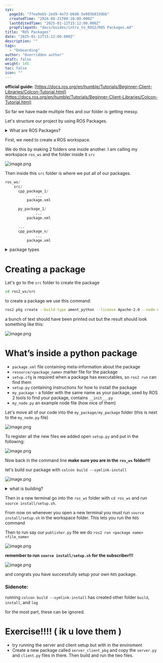 ```yaml
---
sys:
  pageId: "7fea9eb5-2ed9-4e73-b6d6-5e093b833dbb"
  createdTime: "2024-08-21T00:28:00.000Z"
  lastEditedTime: "2025-01-12T15:12:00.000Z"
  propFilepath: "docs/Guides/intro_to_ROS2/ROS Packages.md"
title: "ROS Packages"
date: "2025-01-12T15:12:00.000Z"
description: ""
tags:
  - "Onboarding"
author: "Overridden author"
draft: false
weight: 145
toc: false
icon: ""
---
```


**official guide:** [https://docs.ros.org/en/humble/Tutorials/Beginner-Client-Libraries/Colcon-Tutorial.html](https://docs.ros.org/en/humble/Tutorials/Beginner-Client-Libraries/Colcon-Tutorial.html)

So far we have made multiple files and our folder is getting messy.

Let's structure our project by using ROS Packages.

<details>

<summary>What are ROS Packages?</summary>

ROS Packages are, as the name implies, packages of code that are highly sharable between ROS developers.

They consist of a folder, `package.xml` file, and source code

```python
      cpp_package_1/
		      ... imagine much code files here ..
          package.xml
```

</details>

First, we need to create a ROS workspace.

We do this by making 2 folders one inside another. I am calling my workspace `ros_ws` and the folder inside it `src`

![image.png](https://prod-files-secure.s3.us-west-2.amazonaws.com/d518164a-d88e-44d1-a4ee-3adb3bd8bce0/70706947-fd18-4537-a67b-e12946812d31/image.png?X-Amz-Algorithm=AWS4-HMAC-SHA256&X-Amz-Content-Sha256=UNSIGNED-PAYLOAD&X-Amz-Credential=ASIAZI2LB466QC7PZEQM%2F20250426%2Fus-west-2%2Fs3%2Faws4_request&X-Amz-Date=20250426T170241Z&X-Amz-Expires=3600&X-Amz-Security-Token=IQoJb3JpZ2luX2VjEK%2F%2F%2F%2F%2F%2F%2F%2F%2F%2F%2FwEaCXVzLXdlc3QtMiJHMEUCIQCPDYExR6kHsQJiIhzbvlq9fZYlGSI%2FRu5t8BcYddrzzQIgeE7%2Fms3BPYaHzX7AAy8owKAHwpQlys2jiM355LXjsJUq%2FwMISBAAGgw2Mzc0MjMxODM4MDUiDMRqUvta8Z32K%2Fez%2FCrcA2kgmo5Pz9%2BbJJyEHMFJEHAl5T%2FVJjd97u4org0vKFW4bFCj73FD6LUF1MaBacdrfU9P3HiRz9zsmBjiYk0AiYBfvK9wWSVSjOlBH%2BpvIRcR8%2F1g8zNjVhawoKntmvn2kSYEuAS3NPb%2BzsUeOGxM4euWy571l0UR4jIsQbyIuLsFnLRV1kRztPrmZMe8i7cZeqiZBA2cT6EvQOyuB27hX28Eqecpn2hpDpvUkyBalaB%2BnRmpalhiyWbX97O6ARZKZTtL4u5%2FDMHG69gEx0oO0Th2Qg9iEGAqxYo%2FplW9bL4NJ%2FJTOoxPv4bSUzHPHZC4doSdtG5kziQ0TzcZQnnbTYXqe0J%2B5RRnwbFaXhPSWBadBUUjNpOZOQQJwxdmddH1Z%2FQ%2FIYL7l27KnKJyk27%2Fy2aMIfArCa5LjO4gkMIli4BUXLJ6qmRivNypNnKfBVCXY2iFuGZRyqWFQ2A4BXxd2N%2F15Pf8aosLGTPyU9XA%2BpV0AD0z0ziOZZc1TKSc3zHLk7yuxue6bfETyUL0nkR6c95NW7ZlKEZQ6BbkSqutpHA7KtCE9A4T0%2FKRZQGGyHlb2La1gn6WbYDlGbYj%2FIYSQC05Mn2HUaHEHtX7z%2BM1Bi2FsDRD7gRRyVob3A%2BxMPHms8AGOqUBM3xBSinNydd11LAcHRVhyp4sOc3gr020mGNdCaQEbI4m%2FW5xi6qAW68Swt7%2FCd5def4yDaJSGevBclh6EckyqIvrhtz2kS6PtwOA6woNTW1uzOlvJt7FyiV56G0XY3lPkdVePSf7EUcLLjA8VgG%2FDWte3Zk%2F3iGI4M8T6s1pi93gBiub%2BMpGb6VgsyZNrsOOgJZT7MzNdqtmBea%2FAqQU46cw4bin&X-Amz-Signature=996c94712b3fbcc044398cd18118e2e0210be6331c4d9e2bb3a934c92fa88241&X-Amz-SignedHeaders=host&x-id=GetObject)

Then inside this `src` folder is where we put all of our packages.

```python
ros_ws/
    src/
      cpp_package_1/
		      ...
          package.xml

      py_package_1/
		      ...
          package.xml

      ...
      cpp_package_n/
		      ...
          package.xml

```

<details>

<summary>package types</summary>

packages can be either `C++` or python.

the intern file structure is different for each but for this guide we will stick to creating python packages

</details>

# Creating a package

Let's go to the `src` folder to create the package

```bash
cd ros2_ws/src
```

to create a package we use this command:

```bash
ros2 pkg create --build-type ament_python --license Apache-2.0 --node-name my_node my_package
```

a bunch of text should have been printed out but the result should look something like this:

![image.png](https://prod-files-secure.s3.us-west-2.amazonaws.com/d518164a-d88e-44d1-a4ee-3adb3bd8bce0/e6cf1e3f-8512-4a3e-b131-079f800bf3e8/image.png?X-Amz-Algorithm=AWS4-HMAC-SHA256&X-Amz-Content-Sha256=UNSIGNED-PAYLOAD&X-Amz-Credential=ASIAZI2LB466QC7PZEQM%2F20250426%2Fus-west-2%2Fs3%2Faws4_request&X-Amz-Date=20250426T170241Z&X-Amz-Expires=3600&X-Amz-Security-Token=IQoJb3JpZ2luX2VjEK%2F%2F%2F%2F%2F%2F%2F%2F%2F%2F%2FwEaCXVzLXdlc3QtMiJHMEUCIQCPDYExR6kHsQJiIhzbvlq9fZYlGSI%2FRu5t8BcYddrzzQIgeE7%2Fms3BPYaHzX7AAy8owKAHwpQlys2jiM355LXjsJUq%2FwMISBAAGgw2Mzc0MjMxODM4MDUiDMRqUvta8Z32K%2Fez%2FCrcA2kgmo5Pz9%2BbJJyEHMFJEHAl5T%2FVJjd97u4org0vKFW4bFCj73FD6LUF1MaBacdrfU9P3HiRz9zsmBjiYk0AiYBfvK9wWSVSjOlBH%2BpvIRcR8%2F1g8zNjVhawoKntmvn2kSYEuAS3NPb%2BzsUeOGxM4euWy571l0UR4jIsQbyIuLsFnLRV1kRztPrmZMe8i7cZeqiZBA2cT6EvQOyuB27hX28Eqecpn2hpDpvUkyBalaB%2BnRmpalhiyWbX97O6ARZKZTtL4u5%2FDMHG69gEx0oO0Th2Qg9iEGAqxYo%2FplW9bL4NJ%2FJTOoxPv4bSUzHPHZC4doSdtG5kziQ0TzcZQnnbTYXqe0J%2B5RRnwbFaXhPSWBadBUUjNpOZOQQJwxdmddH1Z%2FQ%2FIYL7l27KnKJyk27%2Fy2aMIfArCa5LjO4gkMIli4BUXLJ6qmRivNypNnKfBVCXY2iFuGZRyqWFQ2A4BXxd2N%2F15Pf8aosLGTPyU9XA%2BpV0AD0z0ziOZZc1TKSc3zHLk7yuxue6bfETyUL0nkR6c95NW7ZlKEZQ6BbkSqutpHA7KtCE9A4T0%2FKRZQGGyHlb2La1gn6WbYDlGbYj%2FIYSQC05Mn2HUaHEHtX7z%2BM1Bi2FsDRD7gRRyVob3A%2BxMPHms8AGOqUBM3xBSinNydd11LAcHRVhyp4sOc3gr020mGNdCaQEbI4m%2FW5xi6qAW68Swt7%2FCd5def4yDaJSGevBclh6EckyqIvrhtz2kS6PtwOA6woNTW1uzOlvJt7FyiV56G0XY3lPkdVePSf7EUcLLjA8VgG%2FDWte3Zk%2F3iGI4M8T6s1pi93gBiub%2BMpGb6VgsyZNrsOOgJZT7MzNdqtmBea%2FAqQU46cw4bin&X-Amz-Signature=7cefc8bbf9d0e88a0a2ad1ef3b9aa2854c14dc9d167552be780b16286b79c325&X-Amz-SignedHeaders=host&x-id=GetObject)

# What’s inside a python package

- `package.xml` file containing meta-information about the package
- `resource/<package_name>` marker file for the package
- `setup.cfg` is required when a package has executables, so `ros2 run` can find them
- `setup.py` containing instructions for how to install the package
- `my_package` - a folder with the same name as your package, used by ROS 2 tools to find your package, contains `__init__.py`
- `my_node.py` an example node file (how nice of them)

Let's move all of our code into the `my_package/my_package` folder (this is next to the `my_node.py` file)

![image.png](https://prod-files-secure.s3.us-west-2.amazonaws.com/d518164a-d88e-44d1-a4ee-3adb3bd8bce0/9ce58f11-0da9-4d3e-b86d-506a9685d378/image.png?X-Amz-Algorithm=AWS4-HMAC-SHA256&X-Amz-Content-Sha256=UNSIGNED-PAYLOAD&X-Amz-Credential=ASIAZI2LB466QC7PZEQM%2F20250426%2Fus-west-2%2Fs3%2Faws4_request&X-Amz-Date=20250426T170241Z&X-Amz-Expires=3600&X-Amz-Security-Token=IQoJb3JpZ2luX2VjEK%2F%2F%2F%2F%2F%2F%2F%2F%2F%2F%2FwEaCXVzLXdlc3QtMiJHMEUCIQCPDYExR6kHsQJiIhzbvlq9fZYlGSI%2FRu5t8BcYddrzzQIgeE7%2Fms3BPYaHzX7AAy8owKAHwpQlys2jiM355LXjsJUq%2FwMISBAAGgw2Mzc0MjMxODM4MDUiDMRqUvta8Z32K%2Fez%2FCrcA2kgmo5Pz9%2BbJJyEHMFJEHAl5T%2FVJjd97u4org0vKFW4bFCj73FD6LUF1MaBacdrfU9P3HiRz9zsmBjiYk0AiYBfvK9wWSVSjOlBH%2BpvIRcR8%2F1g8zNjVhawoKntmvn2kSYEuAS3NPb%2BzsUeOGxM4euWy571l0UR4jIsQbyIuLsFnLRV1kRztPrmZMe8i7cZeqiZBA2cT6EvQOyuB27hX28Eqecpn2hpDpvUkyBalaB%2BnRmpalhiyWbX97O6ARZKZTtL4u5%2FDMHG69gEx0oO0Th2Qg9iEGAqxYo%2FplW9bL4NJ%2FJTOoxPv4bSUzHPHZC4doSdtG5kziQ0TzcZQnnbTYXqe0J%2B5RRnwbFaXhPSWBadBUUjNpOZOQQJwxdmddH1Z%2FQ%2FIYL7l27KnKJyk27%2Fy2aMIfArCa5LjO4gkMIli4BUXLJ6qmRivNypNnKfBVCXY2iFuGZRyqWFQ2A4BXxd2N%2F15Pf8aosLGTPyU9XA%2BpV0AD0z0ziOZZc1TKSc3zHLk7yuxue6bfETyUL0nkR6c95NW7ZlKEZQ6BbkSqutpHA7KtCE9A4T0%2FKRZQGGyHlb2La1gn6WbYDlGbYj%2FIYSQC05Mn2HUaHEHtX7z%2BM1Bi2FsDRD7gRRyVob3A%2BxMPHms8AGOqUBM3xBSinNydd11LAcHRVhyp4sOc3gr020mGNdCaQEbI4m%2FW5xi6qAW68Swt7%2FCd5def4yDaJSGevBclh6EckyqIvrhtz2kS6PtwOA6woNTW1uzOlvJt7FyiV56G0XY3lPkdVePSf7EUcLLjA8VgG%2FDWte3Zk%2F3iGI4M8T6s1pi93gBiub%2BMpGb6VgsyZNrsOOgJZT7MzNdqtmBea%2FAqQU46cw4bin&X-Amz-Signature=622ee9fb7dac418aec32803a8de2742ef08c756c8d849c51a0e8d1cf2fd47d2f&X-Amz-SignedHeaders=host&x-id=GetObject)

To register all the new files we added open `setup.py` and put in the following:

![image.png](https://prod-files-secure.s3.us-west-2.amazonaws.com/d518164a-d88e-44d1-a4ee-3adb3bd8bce0/1cd7c262-4cae-4496-9d75-c178537d24a2/image.png?X-Amz-Algorithm=AWS4-HMAC-SHA256&X-Amz-Content-Sha256=UNSIGNED-PAYLOAD&X-Amz-Credential=ASIAZI2LB466QC7PZEQM%2F20250426%2Fus-west-2%2Fs3%2Faws4_request&X-Amz-Date=20250426T170241Z&X-Amz-Expires=3600&X-Amz-Security-Token=IQoJb3JpZ2luX2VjEK%2F%2F%2F%2F%2F%2F%2F%2F%2F%2F%2FwEaCXVzLXdlc3QtMiJHMEUCIQCPDYExR6kHsQJiIhzbvlq9fZYlGSI%2FRu5t8BcYddrzzQIgeE7%2Fms3BPYaHzX7AAy8owKAHwpQlys2jiM355LXjsJUq%2FwMISBAAGgw2Mzc0MjMxODM4MDUiDMRqUvta8Z32K%2Fez%2FCrcA2kgmo5Pz9%2BbJJyEHMFJEHAl5T%2FVJjd97u4org0vKFW4bFCj73FD6LUF1MaBacdrfU9P3HiRz9zsmBjiYk0AiYBfvK9wWSVSjOlBH%2BpvIRcR8%2F1g8zNjVhawoKntmvn2kSYEuAS3NPb%2BzsUeOGxM4euWy571l0UR4jIsQbyIuLsFnLRV1kRztPrmZMe8i7cZeqiZBA2cT6EvQOyuB27hX28Eqecpn2hpDpvUkyBalaB%2BnRmpalhiyWbX97O6ARZKZTtL4u5%2FDMHG69gEx0oO0Th2Qg9iEGAqxYo%2FplW9bL4NJ%2FJTOoxPv4bSUzHPHZC4doSdtG5kziQ0TzcZQnnbTYXqe0J%2B5RRnwbFaXhPSWBadBUUjNpOZOQQJwxdmddH1Z%2FQ%2FIYL7l27KnKJyk27%2Fy2aMIfArCa5LjO4gkMIli4BUXLJ6qmRivNypNnKfBVCXY2iFuGZRyqWFQ2A4BXxd2N%2F15Pf8aosLGTPyU9XA%2BpV0AD0z0ziOZZc1TKSc3zHLk7yuxue6bfETyUL0nkR6c95NW7ZlKEZQ6BbkSqutpHA7KtCE9A4T0%2FKRZQGGyHlb2La1gn6WbYDlGbYj%2FIYSQC05Mn2HUaHEHtX7z%2BM1Bi2FsDRD7gRRyVob3A%2BxMPHms8AGOqUBM3xBSinNydd11LAcHRVhyp4sOc3gr020mGNdCaQEbI4m%2FW5xi6qAW68Swt7%2FCd5def4yDaJSGevBclh6EckyqIvrhtz2kS6PtwOA6woNTW1uzOlvJt7FyiV56G0XY3lPkdVePSf7EUcLLjA8VgG%2FDWte3Zk%2F3iGI4M8T6s1pi93gBiub%2BMpGb6VgsyZNrsOOgJZT7MzNdqtmBea%2FAqQU46cw4bin&X-Amz-Signature=3d31e234c169519c7f8b5abc5b5943dd58868911a60100bcc812c1bed10e274e&X-Amz-SignedHeaders=host&x-id=GetObject)

Now back in the command line **make sure you are in the** **`ros_ws`** **folder!!!**

let's build our package with `colcon build --symlink-install`

![image.png](https://prod-files-secure.s3.us-west-2.amazonaws.com/d518164a-d88e-44d1-a4ee-3adb3bd8bce0/2f2a0d27-b173-48fd-b189-5f5c0ce65619/image.png?X-Amz-Algorithm=AWS4-HMAC-SHA256&X-Amz-Content-Sha256=UNSIGNED-PAYLOAD&X-Amz-Credential=ASIAZI2LB466QC7PZEQM%2F20250426%2Fus-west-2%2Fs3%2Faws4_request&X-Amz-Date=20250426T170241Z&X-Amz-Expires=3600&X-Amz-Security-Token=IQoJb3JpZ2luX2VjEK%2F%2F%2F%2F%2F%2F%2F%2F%2F%2F%2FwEaCXVzLXdlc3QtMiJHMEUCIQCPDYExR6kHsQJiIhzbvlq9fZYlGSI%2FRu5t8BcYddrzzQIgeE7%2Fms3BPYaHzX7AAy8owKAHwpQlys2jiM355LXjsJUq%2FwMISBAAGgw2Mzc0MjMxODM4MDUiDMRqUvta8Z32K%2Fez%2FCrcA2kgmo5Pz9%2BbJJyEHMFJEHAl5T%2FVJjd97u4org0vKFW4bFCj73FD6LUF1MaBacdrfU9P3HiRz9zsmBjiYk0AiYBfvK9wWSVSjOlBH%2BpvIRcR8%2F1g8zNjVhawoKntmvn2kSYEuAS3NPb%2BzsUeOGxM4euWy571l0UR4jIsQbyIuLsFnLRV1kRztPrmZMe8i7cZeqiZBA2cT6EvQOyuB27hX28Eqecpn2hpDpvUkyBalaB%2BnRmpalhiyWbX97O6ARZKZTtL4u5%2FDMHG69gEx0oO0Th2Qg9iEGAqxYo%2FplW9bL4NJ%2FJTOoxPv4bSUzHPHZC4doSdtG5kziQ0TzcZQnnbTYXqe0J%2B5RRnwbFaXhPSWBadBUUjNpOZOQQJwxdmddH1Z%2FQ%2FIYL7l27KnKJyk27%2Fy2aMIfArCa5LjO4gkMIli4BUXLJ6qmRivNypNnKfBVCXY2iFuGZRyqWFQ2A4BXxd2N%2F15Pf8aosLGTPyU9XA%2BpV0AD0z0ziOZZc1TKSc3zHLk7yuxue6bfETyUL0nkR6c95NW7ZlKEZQ6BbkSqutpHA7KtCE9A4T0%2FKRZQGGyHlb2La1gn6WbYDlGbYj%2FIYSQC05Mn2HUaHEHtX7z%2BM1Bi2FsDRD7gRRyVob3A%2BxMPHms8AGOqUBM3xBSinNydd11LAcHRVhyp4sOc3gr020mGNdCaQEbI4m%2FW5xi6qAW68Swt7%2FCd5def4yDaJSGevBclh6EckyqIvrhtz2kS6PtwOA6woNTW1uzOlvJt7FyiV56G0XY3lPkdVePSf7EUcLLjA8VgG%2FDWte3Zk%2F3iGI4M8T6s1pi93gBiub%2BMpGb6VgsyZNrsOOgJZT7MzNdqtmBea%2FAqQU46cw4bin&X-Amz-Signature=18ff31c6f6e9c41550b711f85310caa9fa9315cbae400ac12ee150391e7366af&X-Amz-SignedHeaders=host&x-id=GetObject)

<details>

<summary>what is building?</summary>

if you are a CS major at Rose-Hulman you will learn the answer to this in CSSE132

but TLDR; is it combines all the code files into one program that can be run easily 

</details>

Then in a new terminal go into the `ros_ws` folder with `cd ros_ws` and run `source install/setup.sh`. 

From now on whenever you open a new terminal you must run `source install/setup.sh` in the workspace folder. This lets you run the `ROS` command

Then to run say our `publisher.py` file we do `ros2 run <package name> <file_name>`

![image.png](https://prod-files-secure.s3.us-west-2.amazonaws.com/d518164a-d88e-44d1-a4ee-3adb3bd8bce0/4f4b1219-3a44-4632-aa0a-ce3471699f59/image.png?X-Amz-Algorithm=AWS4-HMAC-SHA256&X-Amz-Content-Sha256=UNSIGNED-PAYLOAD&X-Amz-Credential=ASIAZI2LB466QC7PZEQM%2F20250426%2Fus-west-2%2Fs3%2Faws4_request&X-Amz-Date=20250426T170241Z&X-Amz-Expires=3600&X-Amz-Security-Token=IQoJb3JpZ2luX2VjEK%2F%2F%2F%2F%2F%2F%2F%2F%2F%2F%2FwEaCXVzLXdlc3QtMiJHMEUCIQCPDYExR6kHsQJiIhzbvlq9fZYlGSI%2FRu5t8BcYddrzzQIgeE7%2Fms3BPYaHzX7AAy8owKAHwpQlys2jiM355LXjsJUq%2FwMISBAAGgw2Mzc0MjMxODM4MDUiDMRqUvta8Z32K%2Fez%2FCrcA2kgmo5Pz9%2BbJJyEHMFJEHAl5T%2FVJjd97u4org0vKFW4bFCj73FD6LUF1MaBacdrfU9P3HiRz9zsmBjiYk0AiYBfvK9wWSVSjOlBH%2BpvIRcR8%2F1g8zNjVhawoKntmvn2kSYEuAS3NPb%2BzsUeOGxM4euWy571l0UR4jIsQbyIuLsFnLRV1kRztPrmZMe8i7cZeqiZBA2cT6EvQOyuB27hX28Eqecpn2hpDpvUkyBalaB%2BnRmpalhiyWbX97O6ARZKZTtL4u5%2FDMHG69gEx0oO0Th2Qg9iEGAqxYo%2FplW9bL4NJ%2FJTOoxPv4bSUzHPHZC4doSdtG5kziQ0TzcZQnnbTYXqe0J%2B5RRnwbFaXhPSWBadBUUjNpOZOQQJwxdmddH1Z%2FQ%2FIYL7l27KnKJyk27%2Fy2aMIfArCa5LjO4gkMIli4BUXLJ6qmRivNypNnKfBVCXY2iFuGZRyqWFQ2A4BXxd2N%2F15Pf8aosLGTPyU9XA%2BpV0AD0z0ziOZZc1TKSc3zHLk7yuxue6bfETyUL0nkR6c95NW7ZlKEZQ6BbkSqutpHA7KtCE9A4T0%2FKRZQGGyHlb2La1gn6WbYDlGbYj%2FIYSQC05Mn2HUaHEHtX7z%2BM1Bi2FsDRD7gRRyVob3A%2BxMPHms8AGOqUBM3xBSinNydd11LAcHRVhyp4sOc3gr020mGNdCaQEbI4m%2FW5xi6qAW68Swt7%2FCd5def4yDaJSGevBclh6EckyqIvrhtz2kS6PtwOA6woNTW1uzOlvJt7FyiV56G0XY3lPkdVePSf7EUcLLjA8VgG%2FDWte3Zk%2F3iGI4M8T6s1pi93gBiub%2BMpGb6VgsyZNrsOOgJZT7MzNdqtmBea%2FAqQU46cw4bin&X-Amz-Signature=33178ceb6099449c712c5414e684cd78f89d6fa12857c836b8c67fc09f0a813d&X-Amz-SignedHeaders=host&x-id=GetObject)

**remember to run** **`source install/setup.sh`** **for the subscriber!!!**

![image.png](https://prod-files-secure.s3.us-west-2.amazonaws.com/d518164a-d88e-44d1-a4ee-3adb3bd8bce0/02121119-dad4-49ec-8356-c956108b4243/image.png?X-Amz-Algorithm=AWS4-HMAC-SHA256&X-Amz-Content-Sha256=UNSIGNED-PAYLOAD&X-Amz-Credential=ASIAZI2LB466QC7PZEQM%2F20250426%2Fus-west-2%2Fs3%2Faws4_request&X-Amz-Date=20250426T170241Z&X-Amz-Expires=3600&X-Amz-Security-Token=IQoJb3JpZ2luX2VjEK%2F%2F%2F%2F%2F%2F%2F%2F%2F%2F%2FwEaCXVzLXdlc3QtMiJHMEUCIQCPDYExR6kHsQJiIhzbvlq9fZYlGSI%2FRu5t8BcYddrzzQIgeE7%2Fms3BPYaHzX7AAy8owKAHwpQlys2jiM355LXjsJUq%2FwMISBAAGgw2Mzc0MjMxODM4MDUiDMRqUvta8Z32K%2Fez%2FCrcA2kgmo5Pz9%2BbJJyEHMFJEHAl5T%2FVJjd97u4org0vKFW4bFCj73FD6LUF1MaBacdrfU9P3HiRz9zsmBjiYk0AiYBfvK9wWSVSjOlBH%2BpvIRcR8%2F1g8zNjVhawoKntmvn2kSYEuAS3NPb%2BzsUeOGxM4euWy571l0UR4jIsQbyIuLsFnLRV1kRztPrmZMe8i7cZeqiZBA2cT6EvQOyuB27hX28Eqecpn2hpDpvUkyBalaB%2BnRmpalhiyWbX97O6ARZKZTtL4u5%2FDMHG69gEx0oO0Th2Qg9iEGAqxYo%2FplW9bL4NJ%2FJTOoxPv4bSUzHPHZC4doSdtG5kziQ0TzcZQnnbTYXqe0J%2B5RRnwbFaXhPSWBadBUUjNpOZOQQJwxdmddH1Z%2FQ%2FIYL7l27KnKJyk27%2Fy2aMIfArCa5LjO4gkMIli4BUXLJ6qmRivNypNnKfBVCXY2iFuGZRyqWFQ2A4BXxd2N%2F15Pf8aosLGTPyU9XA%2BpV0AD0z0ziOZZc1TKSc3zHLk7yuxue6bfETyUL0nkR6c95NW7ZlKEZQ6BbkSqutpHA7KtCE9A4T0%2FKRZQGGyHlb2La1gn6WbYDlGbYj%2FIYSQC05Mn2HUaHEHtX7z%2BM1Bi2FsDRD7gRRyVob3A%2BxMPHms8AGOqUBM3xBSinNydd11LAcHRVhyp4sOc3gr020mGNdCaQEbI4m%2FW5xi6qAW68Swt7%2FCd5def4yDaJSGevBclh6EckyqIvrhtz2kS6PtwOA6woNTW1uzOlvJt7FyiV56G0XY3lPkdVePSf7EUcLLjA8VgG%2FDWte3Zk%2F3iGI4M8T6s1pi93gBiub%2BMpGb6VgsyZNrsOOgJZT7MzNdqtmBea%2FAqQU46cw4bin&X-Amz-Signature=05cf94b9a23dbc032258951f74c9dbd9dcc007f80eb40c75d268b3cc5259587c&X-Amz-SignedHeaders=host&x-id=GetObject)

and congrats you have successfully setup your own `ROS` package.

### Sidenote:

running `colcon build --symlink-install` has created other folder `build`, `install`, and `log`

for the most part, these can be ignored.

# Exercise!!!! ( ik u love them )

- try running the server and client setup but with in the enviroment
- Create a new package called `server_client_pkg` and copy the `server.py` and `client.py` files in there. Then build and run the two files.

